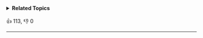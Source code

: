 <details><summary><strong>Related Topics</strong></summary>位运算 | 数组 | 动态规划 | 回溯 | 状态压缩</details><br>

<div>👍 113, 👎 0</div>

<div id="labuladong"><hr>

</div>



